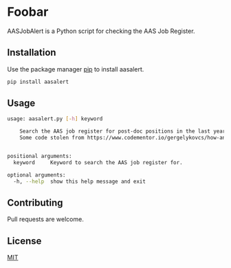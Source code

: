# Foobar

AASJobAlert is a Python script for checking the AAS Job Register.

## Installation

Use the package manager [pip](https://pypi.org/) to install aasalert.

```bash
pip install aasalert
```

## Usage

```bash
usage: aasalert.py [-h] keyword

    Search the AAS job register for post-doc positions in the last year.
    Some code stolen from https://www.codementor.io/gergelykovcs/how-and-why-i-built-a-simple-web-scrapig-script-to-notify-us-about-our-favourite-food-fcrhuhn45#the-process-of-building-the-web-scrapig-script


positional arguments:
  keyword     Keyword to search the AAS job register for.

optional arguments:
  -h, --help  show this help message and exit
```

## Contributing
Pull requests are welcome.


## License
[MIT](https://choosealicense.com/licenses/mit/)
